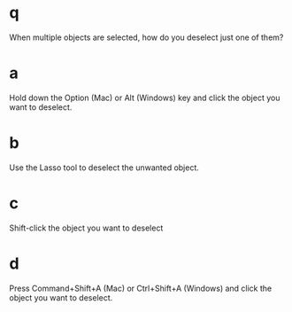 # q
When multiple objects are selected, how do you deselect just one of them?
# a
Hold down the Option (Mac) or Alt (Windows) key and click the object you want to deselect.
# b
Use the Lasso tool to deselect the unwanted object.
# c
Shift-click the object you want to deselect
# d
Press Command+Shift+A (Mac) or Ctrl+Shift+A (Windows) and click the object you want to deselect.